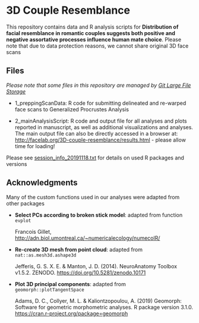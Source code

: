 3D Couple Resemblance
======

This repository contains data and R analysis scripts for **__Distribution of facial resemblance in romantic couples suggests both positive and negative assortative processes influence human mate choice__**. Please note that due to data protection reasons, we cannot share original 3D face scans

Files
------

*Please note that some files in this repository are managed by [Git Large File Storage](https://git-lfs.github.com/ "Install Git LFS")*

* 1_preppingScanData: R code for submitting delineated and re-warped face scans to Generalized Procrustes Analysis

* 2_mainAnalysisScript: R code and output file for all analyses and plots reported in manuscript, as well as additional visualizations and analyses. The main output file can also be directly accessed in a browser at: http://facelab.org/3D-couple-resemblance/results.html - please allow time for loading!

Please see 
[session_info_20191118.txt](../master/session_info_20191118.txt) for details on used R packages and versions


Acknowledgments
------
Many of the custom functions used in our analyses were adapted from other packages

* **Select PCs according to broken stick model**: adapted from function `evplot`

   Francois Gillet, http://adn.biol.umontreal.ca/~numericalecology/numecolR/
   
* **Re-create 3D mesh from point cloud**: adapted from `nat::as.mesh3d.ashape3d`

  Jefferis, G. S. X. E. & Manton, J. D. (2014). NeuroAnatomy Toolbox v1.5.2. ZENODO. https://doi.org/10.5281/zenodo.10171
  
* **Plot 3D principal components**: adapted from `geomorph::plotTangentSpace`

   Adams, D. C., Collyer, M. L. & Kaliontzopoulou, A. (2019) Geomorph: Software for geometric morphometric analyses. R package version 3.1.0. https://cran.r-project.org/package=geomorph
